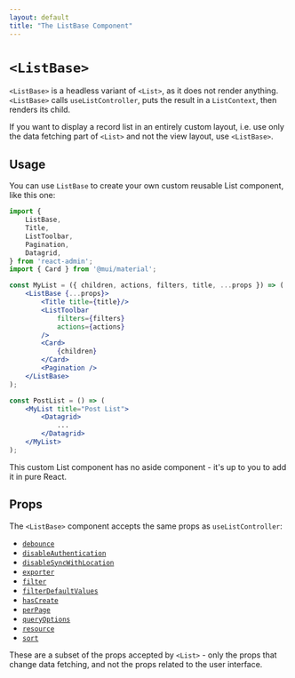 ```yaml
---
layout: default
title: "The ListBase Component"
---
```


# `<ListBase>`

`<ListBase>` is a headless variant of `<List>`, as it does not render anything. `<ListBase>` calls `useListController`, puts the result in a `ListContext`, then renders its child. 

If you want to display a record list in an entirely custom layout, i.e. use only the data fetching part of `<List>` and not the view layout, use `<ListBase>`.

## Usage

You can use `ListBase` to create your own custom reusable List component, like this one:

```jsx
import { 
    ListBase,
    Title,
    ListToolbar,
    Pagination,
    Datagrid,
} from 'react-admin';
import { Card } from '@mui/material';

const MyList = ({ children, actions, filters, title, ...props }) => (
    <ListBase {...props}>
        <Title title={title}/>
        <ListToolbar
            filters={filters}
            actions={actions}
        />
        <Card>
            {children}
        </Card>
        <Pagination />
    </ListBase>
);

const PostList = () => (
    <MyList title="Post List">
        <Datagrid>
            ...
        </Datagrid>
    </MyList>
);
```

This custom List component has no aside component - it's up to you to add it in pure React.

## Props

The `<ListBase>` component accepts the same props as `useListController`:

* [`debounce`](./List.md#debounce)
* [`disableAuthentication`](./List.md#disableAuthentication)
* [`disableSyncWithLocation`](./List.md#disableSyncWithLocation)
* [`exporter`](./List.md#exporter)
* [`filter`](./List.md#filter-permanent-filter)
* [`filterDefaultValues`](./List.md#filterDefaultValues)
* [`hasCreate`](./List.md#hasCreate)
* [`perPage`](./List.md#perpage-pagination-size)
* [`queryOptions`](./List.md#queryOptions)
* [`resource`](./List.md#resource)
* [`sort`](./List.md#sort-default-sort-field-order)

These are a subset of the props accepted by `<List>` - only the props that change data fetching, and not the props related to the user interface.